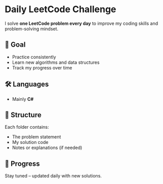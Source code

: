 # Daily LeetCode Challenge

I solve **one LeetCode problem every day** to improve my coding skills and problem-solving mindset.  

## 📅 Goal
- Practice consistently  
- Learn new algorithms and data structures  
- Track my progress over time  

## 🛠 Languages
- Mainly **C#**

## 📂 Structure
Each folder contains:
- The problem statement
- My solution code
- Notes or explanations (if needed)

## 🚀 Progress
Stay tuned – updated daily with new solutions.
